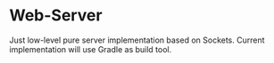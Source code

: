 # Web-Server
Just low-level pure server implementation based on Sockets.
Current implementation will use Gradle as build tool.
